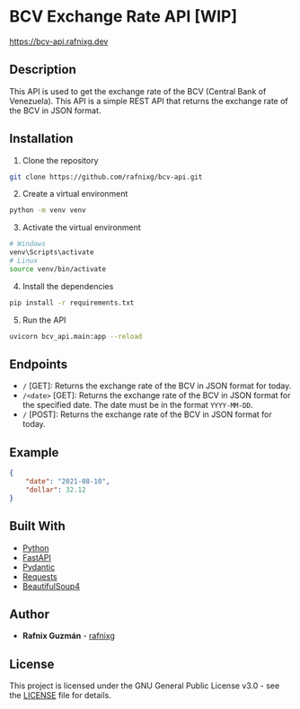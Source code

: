 # BCV Exchange Rate API [WIP]

https://bcv-api.rafnixg.dev

## Description
This API is used to get the exchange rate of the BCV (Central Bank of Venezuela).
This API is a simple REST API that returns the exchange rate of the BCV in JSON format.

## Installation
1. Clone the repository
```bash
git clone https://github.com/rafnixg/bcv-api.git
```
2. Create a virtual environment
```bash
python -m venv venv
```
3. Activate the virtual environment
```bash
# Windows
venv\Scripts\activate
# Linux
source venv/bin/activate
```
4. Install the dependencies
```bash
pip install -r requirements.txt
```
5. Run the API
```bash
uvicorn bcv_api.main:app --reload
```

## Endpoints
- `/` [GET]: Returns the exchange rate of the BCV in JSON format for today.
- `/<date>` [GET]: Returns the exchange rate of the BCV in JSON format for the specified date. The date must be in the format `YYYY-MM-DD`.
- `/` [POST]: Returns the exchange rate of the BCV in JSON format for today.

## Example
```json
{
    "date": "2021-08-10",
    "dollar": 32.12
}
```

## Built With
- [Python](https://www.python.org/)
- [FastAPI](https://fastapi.tiangolo.com/)
- [Pydantic](https://pydantic-docs.helpmanual.io/)
- [Requests](https://docs.python-requests.org/en/master/)
- [BeautifulSoup4](https://www.crummy.com/software/BeautifulSoup/bs4/doc/)

## Author
- **Rafnix Guzmán** - [rafnixg](https://links.rafnixg.dev?ref=bcv-api)


## License
This project is licensed under the GNU General Public License v3.0 - see the [LICENSE](LICENSE) file for details.
